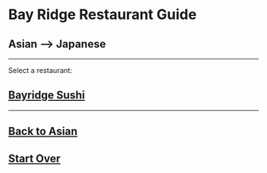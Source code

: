 # Bay Ridge Restaurant Guide
## Asian --> Japanese
---
Select a restaurant:
## [Bayridge Sushi](http://www.brsushi.com/)
---
## [Back to Asian](../asian/asian.md)  
## [Start Over](../home.md)
